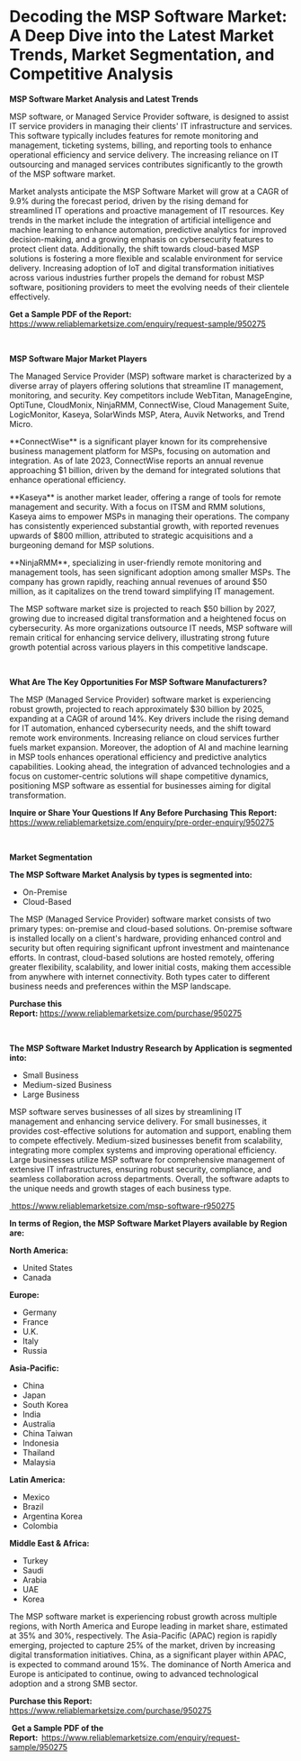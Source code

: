 <p><h1>Decoding the MSP Software Market: A Deep Dive into the Latest Market Trends, Market Segmentation, and Competitive Analysis</h1></p><p><strong>MSP Software Market Analysis and Latest Trends</strong></p>
<p><p>MSP software, or Managed Service Provider software, is designed to assist IT service providers in managing their clients' IT infrastructure and services. This software typically includes features for remote monitoring and management, ticketing systems, billing, and reporting tools to enhance operational efficiency and service delivery. The increasing reliance on IT outsourcing and managed services contributes significantly to the growth of the MSP software market.</p><p>Market analysts anticipate the MSP Software Market will grow at a CAGR of 9.9% during the forecast period, driven by the rising demand for streamlined IT operations and proactive management of IT resources. Key trends in the market include the integration of artificial intelligence and machine learning to enhance automation, predictive analytics for improved decision-making, and a growing emphasis on cybersecurity features to protect client data. Additionally, the shift towards cloud-based MSP solutions is fostering a more flexible and scalable environment for service delivery. Increasing adoption of IoT and digital transformation initiatives across various industries further propels the demand for robust MSP software, positioning providers to meet the evolving needs of their clientele effectively.</p></p>
<p><strong>Get a Sample PDF of the Report:&nbsp;</strong> <a href="https://www.reliablemarketsize.com/enquiry/request-sample/950275?utm_campaign=1133&utm_medium=2&utm_source=Github&utm_content=ia&utm_term=17042025&utm_id=msp-software">https://www.reliablemarketsize.com/enquiry/request-sample/950275</a></p>
<p>&nbsp;</p>
<p><strong>MSP Software Major Market Players</strong></p>
<p><p>The Managed Service Provider (MSP) software market is characterized by a diverse array of players offering solutions that streamline IT management, monitoring, and security. Key competitors include WebTitan, ManageEngine, OptiTune, CloudMonix, NinjaRMM, ConnectWise, Cloud Management Suite, LogicMonitor, Kaseya, SolarWinds MSP, Atera, Auvik Networks, and Trend Micro.</p><p>**ConnectWise** is a significant player known for its comprehensive business management platform for MSPs, focusing on automation and integration. As of late 2023, ConnectWise reports an annual revenue approaching $1 billion, driven by the demand for integrated solutions that enhance operational efficiency.</p><p>**Kaseya** is another market leader, offering a range of tools for remote management and security. With a focus on ITSM and RMM solutions, Kaseya aims to empower MSPs in managing their operations. The company has consistently experienced substantial growth, with reported revenues upwards of $800 million, attributed to strategic acquisitions and a burgeoning demand for MSP solutions. </p><p>**NinjaRMM**, specializing in user-friendly remote monitoring and management tools, has seen significant adoption among smaller MSPs. The company has grown rapidly, reaching annual revenues of around $50 million, as it capitalizes on the trend toward simplifying IT management.</p><p>The MSP software market size is projected to reach $50 billion by 2027, growing due to increased digital transformation and a heightened focus on cybersecurity. As more organizations outsource IT needs, MSP software will remain critical for enhancing service delivery, illustrating strong future growth potential across various players in this competitive landscape.</p></p>
<p>&nbsp;</p>
<p><strong>What Are The Key Opportunities For MSP Software Manufacturers?</strong></p>
<p><p>The MSP (Managed Service Provider) software market is experiencing robust growth, projected to reach approximately $30 billion by 2025, expanding at a CAGR of around 14%. Key drivers include the rising demand for IT automation, enhanced cybersecurity needs, and the shift toward remote work environments. Increasing reliance on cloud services further fuels market expansion. Moreover, the adoption of AI and machine learning in MSP tools enhances operational efficiency and predictive analytics capabilities. Looking ahead, the integration of advanced technologies and a focus on customer-centric solutions will shape competitive dynamics, positioning MSP software as essential for businesses aiming for digital transformation.</p></p>
<p><strong>Inquire or Share Your Questions If Any Before Purchasing This Report:</strong> <a href="https://www.reliablemarketsize.com/enquiry/pre-order-enquiry/950275?utm_campaign=1133&utm_medium=2&utm_source=Github&utm_content=ia&utm_term=17042025&utm_id=msp-software">https://www.reliablemarketsize.com/enquiry/pre-order-enquiry/950275</a></p>
<p>&nbsp;</p>
<p><strong>Market Segmentation</strong></p>
<p><strong>The MSP Software Market Analysis by types is segmented into:</strong></p>
<p><ul><li>On-Premise</li><li>Cloud-Based</li></ul></p>
<p><p>The MSP (Managed Service Provider) software market consists of two primary types: on-premise and cloud-based solutions. On-premise software is installed locally on a client's hardware, providing enhanced control and security but often requiring significant upfront investment and maintenance efforts. In contrast, cloud-based solutions are hosted remotely, offering greater flexibility, scalability, and lower initial costs, making them accessible from anywhere with internet connectivity. Both types cater to different business needs and preferences within the MSP landscape.</p></p>
<p><strong>Purchase this Report:&nbsp;</strong><a href="https://www.reliablemarketsize.com/purchase/950275?utm_campaign=1133&utm_medium=2&utm_source=Github&utm_content=ia&utm_term=17042025&utm_id=msp-software">https://www.reliablemarketsize.com/purchase/950275</a></p>
<p>&nbsp;</p>
<p><strong>The MSP Software Market Industry Research by Application is segmented into:</strong></p>
<p><ul><li>Small Business</li><li>Medium-sized Business</li><li>Large Business</li></ul></p>
<p><p>MSP software serves businesses of all sizes by streamlining IT management and enhancing service delivery. For small businesses, it provides cost-effective solutions for automation and support, enabling them to compete effectively. Medium-sized businesses benefit from scalability, integrating more complex systems and improving operational efficiency. Large businesses utilize MSP software for comprehensive management of extensive IT infrastructures, ensuring robust security, compliance, and seamless collaboration across departments. Overall, the software adapts to the unique needs and growth stages of each business type.</p></p>
<p><a href="https://www.reliablemarketsize.com/msp-software-r950275?utm_campaign=1133&utm_medium=2&utm_source=Github&utm_content=ia&utm_term=17042025&utm_id=msp-software">&nbsp;https://www.reliablemarketsize.com/msp-software-r950275</a></p>
<p><strong>In terms of Region, the MSP Software Market Players available by Region are:</strong></p>
<p>
    <p> <strong> North America: </strong>
        <ul>
            <li>United States</li>
            <li>Canada</li>
        </ul>
        </p> 
    <p> <strong> Europe: </strong>
        <ul>
            <li>Germany</li>
            <li>France</li>
            <li>U.K.</li>
            <li>Italy</li>
            <li>Russia</li>
        </ul>
        </p> 
    <p> <strong> Asia-Pacific: </strong>
        <ul>
            <li>China</li>
            <li>Japan</li>
            <li>South Korea</li>
            <li>India</li>
            <li>Australia</li>
            <li>China Taiwan</li>
            <li>Indonesia</li>
            <li>Thailand</li>
            <li>Malaysia</li>
        </ul>
        </p> 
    <p> <strong> Latin America: </strong>
        <ul>
            <li>Mexico</li>
            <li>Brazil</li>
            <li>Argentina Korea</li>
            <li>Colombia</li>
        </ul>
        </p> 
    <p> <strong> Middle East & Africa: </strong>
        <ul>
            <li>Turkey</li>
            <li>Saudi</li>
            <li>Arabia</li>
            <li>UAE</li>
            <li>Korea</li>
        </ul>
    </p>
    </p>
<p><p>The MSP software market is experiencing robust growth across multiple regions, with North America and Europe leading in market share, estimated at 35% and 30%, respectively. The Asia-Pacific (APAC) region is rapidly emerging, projected to capture 25% of the market, driven by increasing digital transformation initiatives. China, as a significant player within APAC, is expected to command around 15%. The dominance of North America and Europe is anticipated to continue, owing to advanced technological adoption and a strong SMB sector.</p></p>
<p><strong>Purchase this Report: </strong><a href="https://www.reliablemarketsize.com/purchase/950275?utm_campaign=1133&utm_medium=2&utm_source=Github&utm_content=ia&utm_term=17042025&utm_id=msp-software">https://www.reliablemarketsize.com/purchase/950275</a></p>
<p>&nbsp;<strong>Get a Sample PDF of the Report:&nbsp;&nbsp;</strong><a href="https://www.reliablemarketsize.com/enquiry/request-sample/950275?utm_campaign=1133&utm_medium=2&utm_source=Github&utm_content=ia&utm_term=17042025&utm_id=msp-software">https://www.reliablemarketsize.com/enquiry/request-sample/950275</a></p>
<p><strong></strong></p>
<p><p></p><p></p><p></p></p>
